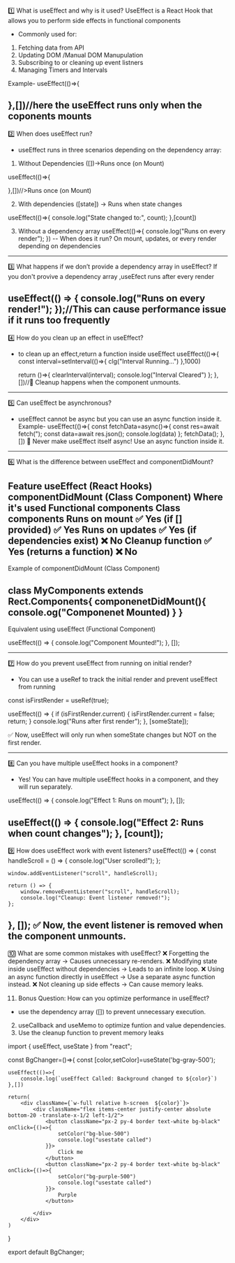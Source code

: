 1️⃣ What is useEffect and why is it used?
     UseEffect is  a React Hook that allows you to perform side effects in functional components
 - Commonly used for:
 1. Fetching data from API 
 2. Updating DOM /Manual DOM Manupulation
 3. Subscribing to or cleaning up event listners 
 4. Managing Timers and Intervals

 Example- 
 useEffect(()=>{

 },[])//here the useEffect runs only when the coponents mounts
---------------------------------------------------------------------------------------------------------------------
2️⃣ When does useEffect run?

 - useEffect runs in three scenarios depending on the dependency array:
1. Without Dependencies ([])->Runs once (on Mount)

useEffect(()=>{

},[])//>Runs once (on Mount)

2. With dependencies ([state]) → Runs when state changes

useEffect(()=>{
        console.log("State changed to:", count);
},[count])

3. Without a dependency array
useEffect(()=>{
    console.log("Runs on every render");
})
--
When does it run?	On mount, updates, or every render depending on dependencies
-----------------------------------------------------------------------------------------------------------------------------------
3️⃣ What happens if we don’t provide a dependency array in useEffect?
 If you don't provive a dependency array ,useEfect runs after every render

useEffect(() => {
    console.log("Runs on every render!");
});//This can cause performance issue if it runs too frequently
------------------------------------------------------------------------------------------------------------------------------------------
4️⃣ How do you clean up an effect in useEffect?
- to clean up an effect,return a function inside useEffect
useEffect(()=>{
    const interval=setInterval(()=>{
        clg("Interval Running...")
    },1000)

    return ()=>{
        clearInterval(interval);
        console.log("Interval Cleared")
    };
},[])//🔹 Cleanup happens when the component unmounts.
------------------------------------------------------------------------------------------------------------------------
5️⃣ Can useEffect be asynchronous?
- useEffect cannot be async but you can use an async function inside it.
Example-
useEffect(()=>{
    const fetchData=async()=>{
        const res=await fetch(");
        const data=await res.json();
        console.log(data)
    };
    fetchData();
},[])
🚀 Never make useEffect itself async! Use an async function inside it.

--------------------------------------------------------------------------------------------------------------------
6️⃣ What is the difference between useEffect and componentDidMount?

Feature	                        useEffect (React Hooks)	                    componentDidMount (Class Component)
Where it's used	            Functional components                                   	Class components
Runs on mount               	✅ Yes (if [] provided)	                                        ✅ Yes
Runs on updates             	✅ Yes (if dependencies exist)	                                ❌ No
Cleanup function	            ✅ Yes (returns a function)                                    	❌ No
---------
Example of componentDidMount (Class Component)

  class MyComponents extends Rect.Components{
    componenetDidMount(){
        console.og("Componenet Mounted)
    }
  }
-------------
Equivalent using useEffect (Functional Component)

useEffect(() => {
    console.log("Component Mounted!");
}, []);

-----------------------------------------------------------------------------------------------------------------

7️⃣ How do you prevent useEffect from running on initial render?
- You can use  a useRef to track the initial render and prevent useEffect from running

const isFirstRender = useRef(true);

useEffect(() => {
    if (isFirstRender.current) {
        isFirstRender.current = false;
        return;
    }
    console.log("Runs after first render");
}, [someState]);

✅ Now, useEffect will only run when someState changes but NOT on the first render.

------------------------------------------------------------------------------------------------------------------
8️⃣ Can you have multiple useEffect hooks in a component?
- Yes! You can have multiple useEffect hooks in a component, and they will run separately.

useEffect(() => {
    console.log("Effect 1: Runs on mount");
}, []);

useEffect(() => {
    console.log("Effect 2: Runs when count changes");
}, [count]);
----------------------------------------------------------------------------------------------------------------------------
9️⃣ How does useEffect work with event listeners?
useEffect(() => {
    const handleScroll = () => {
        console.log("User scrolled!");
    };
    
    window.addEventListener("scroll", handleScroll);

    return () => {
        window.removeEventListener("scroll", handleScroll);
        console.log("Cleanup: Event listener removed!");
    };
}, []);
✅ Now, the event listener is removed when the component unmounts.
----------------------------------------------------------------------------------------------------------
🔟 What are some common mistakes with useEffect?
❌ Forgetting the dependency array → Causes unnecessary re-renders.
❌ Modifying state inside useEffect without dependencies → Leads to an infinite loop.
❌ Using an async function directly in useEffect → Use a separate async function instead.
❌ Not cleaning up side effects → Can cause memory leaks.

11. Bonus Question: How can you optimize performance in useEffect?
- use the dependency array ([]) to prevent unnecessary execution.
2. useCallback and useMemo to optimize funtion and value dependencies.
3. Use the cleanup function to prevent memory leaks















import { useEffect, useState } from "react";

const BgChanger=()=>{
    const [color,setColor]=useState('bg-gray-500');

    useEffect(()=>{
        console.log(`useEffect Called: Background changed to ${color}`)
    },[])

    return(
        <div className={`w-full relative h-screen  ${color}`}>
            <div className="flex items-center justify-center absolute bottom-20 -translate-x-1/2 left-1/2">
                <button className="px-2 py-4 border text-white bg-black" onClick={()=>{
                    setColor("bg-blue-500")
                    console.log("usestate called")
                }}>
                    Click me
                </button>
                <button className="px-2 py-4 border text-white bg-black" onClick={()=>{
                    setColor("bg-purple-500")
                    console.log("usestate called")
                }}>
                    Purple
                </button>
              
            </div>
        </div>
    )
}

export default BgChanger;